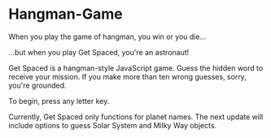 # Hangman-Game
When you play the game of hangman, you win or you die...

...but when you play Get Spaced, you're an astronaut!

Get Spaced is a hangman-style JavaScript game. Guess the hidden word to receive your mission. If you make more than ten wrong guesses, sorry, you're grounded.

To begin, press any letter key.

Currently, Get Spaced only functions for planet names. The next update will include options to guess Solar System and Milky Way objects.